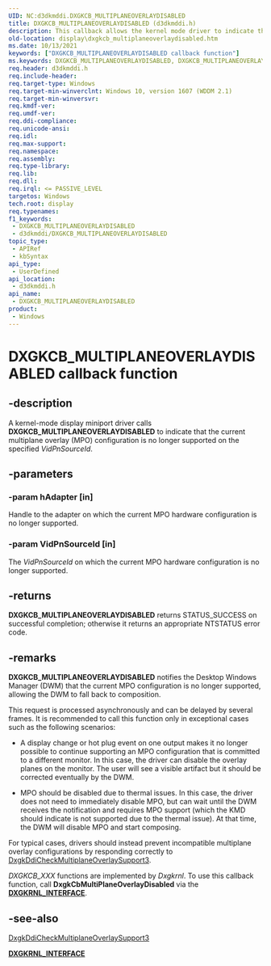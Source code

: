 ```yaml
---
UID: NC:d3dkmddi.DXGKCB_MULTIPLANEOVERLAYDISABLED
title: DXGKCB_MULTIPLANEOVERLAYDISABLED (d3dkmddi.h)
description: This callback allows the kernel mode driver to indicate that the current multiplane overlay configuration is no longer supported on the specified VidPnSourceId.
old-location: display\dxgkcb_multiplaneoverlaydisabled.htm
ms.date: 10/13/2021
keywords: ["DXGKCB_MULTIPLANEOVERLAYDISABLED callback function"]
ms.keywords: DXGKCB_MULTIPLANEOVERLAYDISABLED, DXGKCB_MULTIPLANEOVERLAYDISABLED callback, DXGKCB_MULTIPLANEOVERLAYDISABLED callback function [Display Devices], d3dkmddi/DXGKCB_MULTIPLANEOVERLAYDISABLED, display.dxgkcb_multiplaneoverlaydisabled
req.header: d3dkmddi.h
req.include-header: 
req.target-type: Windows
req.target-min-winverclnt: Windows 10, version 1607 (WDDM 2.1)
req.target-min-winversvr: 
req.kmdf-ver: 
req.umdf-ver: 
req.ddi-compliance: 
req.unicode-ansi: 
req.idl: 
req.max-support: 
req.namespace: 
req.assembly: 
req.type-library: 
req.lib: 
req.dll: 
req.irql: <= PASSIVE_LEVEL
targetos: Windows
tech.root: display
req.typenames: 
f1_keywords:
 - DXGKCB_MULTIPLANEOVERLAYDISABLED
 - d3dkmddi/DXGKCB_MULTIPLANEOVERLAYDISABLED
topic_type:
 - APIRef
 - kbSyntax
api_type:
 - UserDefined
api_location:
 - d3dkmddi.h
api_name:
 - DXGKCB_MULTIPLANEOVERLAYDISABLED
product:
 - Windows
---
```


# DXGKCB_MULTIPLANEOVERLAYDISABLED callback function

## -description

A kernel-mode display miniport driver calls **DXGKCB_MULTIPLANEOVERLAYDISABLED** to indicate that the current multiplane overlay (MPO) configuration is no longer supported on the specified *VidPnSourceId*.

## -parameters

### -param hAdapter [in]

Handle to the adapter on which the current MPO hardware configuration is no longer supported.

### -param VidPnSourceId [in]

The *VidPnSourceId* on which the current MPO hardware configuration is no longer supported.

## -returns

**DXGKCB_MULTIPLANEOVERLAYDISABLED** returns STATUS_SUCCESS on successful completion; otherwise it returns an appropriate NTSTATUS error code.

## -remarks

**DXGKCB_MULTIPLANEOVERLAYDISABLED** notifies the Desktop Windows Manager (DWM) that the current MPO configuration is no longer supported, allowing the DWM to fall back to composition.

This request is processed asynchronously and can be delayed by several frames. It is recommended to call this function only in exceptional cases such as the following scenarios:

* A display change or hot plug event on one output makes it no longer possible to continue supporting an MPO configuration that is committed to a different monitor. In this case, the driver can disable the overlay planes on the monitor. The user will see a visible artifact but it should be corrected eventually by the DWM.

* MPO should be disabled due to thermal issues. In this case, the driver does not need to immediately disable MPO, but can wait until the DWM receives the notification and requires MPO support (which the KMD should indicate is not supported due to the thermal issue). At that time, the DWM will disable MPO and start composing.

 For typical cases, drivers should instead prevent incompatible multiplane overlay configurations by responding correctly to [DxgkDdiCheckMultiplaneOverlaySupport3](nc-d3dkmddi-dxgkddi_checkmultiplaneoverlaysupport3.md).

*DXGKCB_XXX* functions are implemented by *Dxgkrnl*. To use this callback function, call **DxgkCbMultiPlaneOverlayDisabled** via the [**DXGKRNL_INTERFACE**](../dispmprt/ns-dispmprt-_dxgkrnl_interface.md).

## -see-also

[DxgkDdiCheckMultiplaneOverlaySupport3](nc-d3dkmddi-dxgkddi_checkmultiplaneoverlaysupport3.md)

[**DXGKRNL_INTERFACE**](../dispmprt/ns-dispmprt-_dxgkrnl_interface.md)

